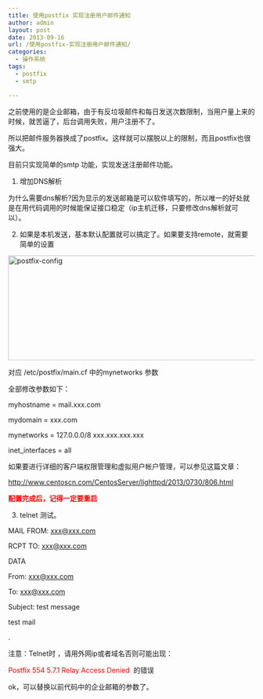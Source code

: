 ```yaml
---
title: 使用postfix 实现注册用户邮件通知
author: admin
layout: post
date: 2013-09-16
url: /使用postfix-实现注册用户邮件通知/
categories:
  - 操作系统
tags:
  - postfix
  - smtp

---
```

之前使用的是企业邮箱，由于有反垃圾邮件和每日发送次数限制，当用户量上来的时候，就苦逼了，后台调用失败，用户注册不了。

所以把邮件服务器换成了postfix。这样就可以摆脱以上的限制，而且postfix也很强大。

目前只实现简单的smtp 功能，实现发送注册邮件功能。

1. 增加DNS解析

为什么需要dns解析?因为显示的发送邮箱是可以软件填写的，所以唯一的好处就是在用代码调用的时候能保证接口稳定（ip主机迁移，只要修改dns解析就可以）。

2. 如果是本机发送，基本默认配置就可以搞定了。如果要支持remote，就需要简单的设置

<a href="http://www.goodmemory.cc/?attachment_id=" rel="attachment wp-att-693"><img class="alignnone size-medium wp-image-693" alt="postfix-config" src="http://www.goodmemory.cc/wp-content/uploads/2013/09/postfix-config-800x213.png" width="800" height="213" /></a>

对应 /etc/postfix/main.cf 中的mynetworks 参数

全部修改参数如下：

myhostname = mail.xxx.com
  
mydomain = xxx.com
  
mynetworks = 127.0.0.0/8 xxx.xxx.xxx.xxx
  
inet_interfaces = all

如果要进行详细的客户端权限管理和虚拟用户帐户管理，可以参见这篇文章：

<http://www.centoscn.com/CentosServer/lighttpd/2013/0730/806.html>

**<span style="color: #ff0000;">配置完成后，记得一定要重启</span>**

3. telnet 测试。

MAIL FROM: xxx@xxx.com
  
RCPT TO: xxx@xxx.com
  
DATA
  
From: xxx@xxx.com
  
To: xxx@xxx.com
  
Subject: test message
  
test mail
  
.

注意：Telnet时 ，请用外网ip或者域名否则可能出现：

<span style="color: #ff0000;">Postfix 554 5.7.1 Relay Access Denied</span>  的错误

ok，可以替换以前代码中的企业邮箱的参数了。